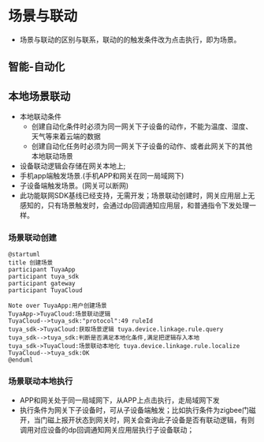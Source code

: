 # 场景与联动
- 场景与联动的区别与联系，联动的的触发条件改为点击执行，即为场景。

## 智能-自动化

## 本地场景联动
- 本地联动条件
    - 创建自动化条件时必须为同一网关下子设备的动作，不能为温度、湿度、天气等来着云端的数据
    - 创建自动化任务时必须为同一网关下子设备的动作、或者此网关下的其他本地联动场景
- 设备联动逻辑会存储在网关本地上;
- 手机app端触发场景.(手机APP和网关在同一局域网下)
- 子设备端触发场景。(网关可以断网)
- 此功能联网SDK基线已经支持，无需开发；场景联动创建时，网关应用层上无感知的，只有场景触发时，会通过dp回调通知应用层，和普通指令下发处理一样。

### 场景联动创建
```uml
@startuml
title 创建场景
participant TuyaApp
participant tuya_sdk
participant gateway
participant TuyaCloud

Note over TuyaApp:用户创建场景
TuyaApp->TuyaCloud:场景联动逻辑
TuyaCloud-->tuya_sdk:"protocol":49 ruleId
tuya_sdk->TuyaCloud:获取场景逻辑 tuya.device.linkage.rule.query
tuya_sdk-->tuya_sdk:判断是否满足本地化条件,满足把逻辑存入本地
tuya_sdk->TuyaCloud:场景联动本地化 tuya.device.linkage.rule.localize
TuyaCloud-->tuya_sdk:OK
@enduml
```

### 场景联动本地执行
- APP和网关处于同一局域网下，从APP上点击执行，走局域网下发
- 执行条件为网关下子设备时，可从子设备端触发；比如执行条件为zigbee门磁开，当门磁上报开状态到网关时，网关会查询此子设备是否有联动逻辑，有则调用对应设备的dp回调通知网关应用层执行子设备联动；
